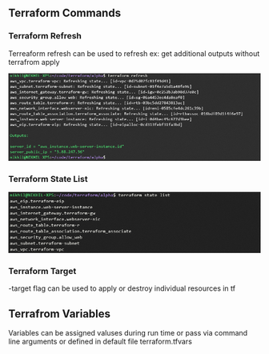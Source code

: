 ## Terraform Commands

### Terraform Refresh

Terreaform refresh can be used to refresh ex: get additional outputs without terrafrom apply

![](img/refresh.png)

### Terraform State List

![](img/state.png)

### Terraform Target

-target flag can be used to apply or destroy individual resources in tf

## Terrafrom Variables

Variables can be assigned valuses during run time or pass via command line arguments or defined in default file terraform.tfvars
